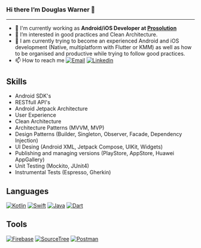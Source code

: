 ### Hi there I’m Douglas Warner 👋
---

- 🔭 I'm currently working as **Android/iOS Developer at [Prosolution](https://prosolution.com)**
- 👀 I’m interested in good practices and Clean Architecture.
- 🌱 I am currently trying to become an experienced Android and iOS development (Native, multiplatform with Flutter or KMM) as well as how to be organised and productive while trying to follow good practices.
- 📫 How to reach me [![Email](https://img.shields.io/badge/e‑mail-D14836.svg?style=for-the-badge&logo=GMail&logoColor=white)](mailto:douglaswarner.jp@gmail.com?subject=[GitHub]%20🔥%20contact&body=Hello%20Douglas...) [![Linkedin](https://img.shields.io/badge/linkedin-0077B5.svg?style=for-the-badge&logo=linkedin&logoColor=white)](https://www.linkedin.com/in/douglas-warner-jurado-peña/)

## Skills
- Android SDK's
- RESTfull API's
- Android Jetpack Architecture
- User Experience
- Clean Architecture
- Architecture Patterns (MVVM, MVP)
- Design Patterns (Builder, Singleton, Observer, Facade, Dependency Injection)
- UI Desing (Android XML, Jetpack Compose, UIKit, Widgets)
- Publishing and managing versions (PlayStore, AppStore, Huawei AppGallery)
- Unit Testing (Mockito, JUnit4)
- Instrumental Tests (Espresso, Gherkin)

## Languages
[![Kotlin](https://www.vectorlogo.zone/logos/kotlinlang/kotlinlang-icon.svg)](https://kotlinlang.org) [![Swift](https://www.vectorlogo.zone/logos/swift/swift-icon.svg)](https://www.apple.com/es/swift/) [![Java](https://www.vectorlogo.zone/logos/java/java-icon.svg)](https://dev.java) [![Dart](https://www.vectorlogo.zone/logos/dartlang/dartlang-icon.svg)](https://dart.dev)

## Tools
[![Firebase](https://www.vectorlogo.zone/logos/firebase/firebase-icon.svg)](https://firebase.google.com/?hl=es) [![SourceTree](sourcetree-svgrepo-com.svg)](https://www.sourcetreeapp.com) [![Postman](https://www.vectorlogo.zone/logos/getpostman/getpostman-icon.svg)](https://postman.com)
